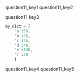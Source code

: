 question11_key1
question11_key2


question11_key3
```python
my_dict = {
    'a':50, 
    'b':58, 
    'c':56,
    'd':40, 
    'e':100, 
    'f':20
    }
 ```

question11_key4
question11_key5

